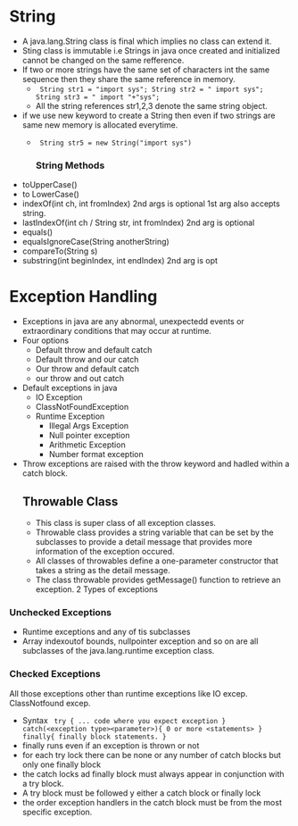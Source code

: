 # String
- A java.lang.String class is final which implies no class can extend it.
- Sting class is immutable i.e Strings in java once created and initialized cannot be changed on the same refference.
- If two or more strings have the same set of characters int the same sequence then they share the same reference in memory.
  - ` String str1 = "import sys"; String str2 = " import sys"; String str3 = " import "+"sys";`
  - All the string references str1,2,3 denote the same string object.
- if we use new keyword to create a String then even if two strings are same new memory is allocated everytime.
  - ` String str5 = new String("import sys")`

    ### String Methods
- toUpperCase()
- to LowerCase()
- indexOf(int ch, int fromIndex)  2nd args is optional 1st arg also accepts string.
- lastIndexOf(int ch / String str, int fromIndex) 2nd arg is optional
- equals()
- equalsIgnoreCase(String anotherString)
- compareTo(String s)
- substring(int beginIndex, int endIndex) 2nd arg is opt

# Exception Handling
- Exceptions in java are any abnormal, unexpectedd events or extraordinary conditions that may occur at runtime.
- Four options
  - Default throw and default catch
  - Default throw and our catch
  - Our throw and default catch
  - our throw and out catch
- Default exceptions in java
  - IO Exception
  - ClassNotFoundException
  - Runtime Exception
    - Illegal Args Exception
    - Null pointer exception
    - Arithmetic Exception
    - Number format exception
- Throw exceptions are raised with the throw keyword and hadled within a catch block.
  ## Throwable Class
  - This class is super class of all exception classes.
  - Throwable class provides a string variable that can be set by the subclasses to provide a detail message that provides more information of the exception occured.
  - All classes of throwables define a one-parameter constructor that takes a string as the detail message.
  - The class throwable provides getMessage() function to retrieve an exception.
2 Types of exceptions
### Unchecked Exceptions
- Runtime exceptions and any of tis subclasses
- Array indexoutof bounds, nullpointer exception and so on are all subclasses of the java.lang.runtime exception class.
### Checked Exceptions
All those exceptions other than runtime exceptions like IO excep. ClassNotfound excep.
- Syntax
  ` try { ... code where you expect exception } 
  catch(<exception type><parameter>){
      0 or more <statements>
  }
  finally{
      finally block statements.
  }`
- finally runs even if an exception is thrown or not
- for each try lock there can be none or any number of catch blocks but only one finally block
- the catch locks ad finally block must always appear in conjunction with a try block.
- A try block must be followed y either a catch block or finally lock
- the order exception handlers in the catch block must be from the most specific exception.
